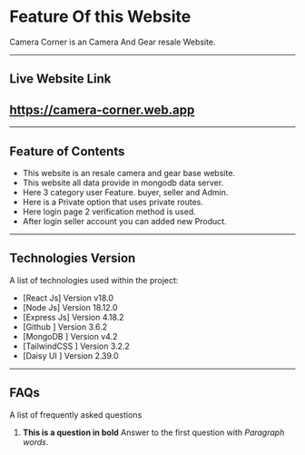 # Feature Of this Website
Camera Corner is an Camera And Gear resale Website.  

***
## Live Website Link
## https://camera-corner.web.app


***
## Feature of Contents
* This website is an resale camera and gear base website.
* This website all data provide in mongodb data server.
* Here 3 category user Feature. buyer, seller and Admin.
* Here is a Private option that uses private routes.
* Here login page 2 verification method is used.
* After login seller account you can added new Product.

***
## Technologies Version
A list of technologies used within the project:
* [React Js] Version v18.0
* [Node Js] Version 18.12.0 
* [Express Js] Version 4.18.2
* [Github ] Version 3.6.2
* [MongoDB ] Version v4.2
* [TailwindCSS ] Version 3.2.2
* [Daisy UI ] Version 2.39.0

***
## FAQs
A list of frequently asked questions
1. **This is a question in bold**
Answer to the first question with _Paragraph words_. 
